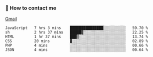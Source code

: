 
### 📮 How to contact me

[Gmail](shanghaolicara@gmail.com)

<!--START_SECTION:waka-->

```text
JavaScript   7 hrs 3 mins    ███████████████░░░░░░░░░░   59.70 %
sh           2 hrs 37 mins   █████▓░░░░░░░░░░░░░░░░░░░   22.25 %
HTML         1 hr 37 mins    ███▒░░░░░░░░░░░░░░░░░░░░░   13.74 %
CSS          20 mins         ▓░░░░░░░░░░░░░░░░░░░░░░░░   02.89 %
PHP          4 mins          ░░░░░░░░░░░░░░░░░░░░░░░░░   00.66 %
JSON         4 mins          ░░░░░░░░░░░░░░░░░░░░░░░░░   00.64 %
```

<!--END_SECTION:waka-->
